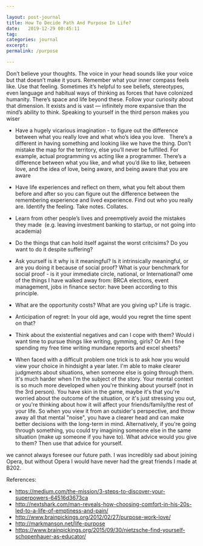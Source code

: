 ```yaml
---

layout: post-journal
title: How To Decide Path And Purpose In Life? 
date:   2019-12-29 00:45:11
tag: 
categories: journal
excerpt: 
permalink: /purpose

---
```


Don’t believe your thoughts. The voice in your head sounds like your voice but that doesn’t make it yours. Remember what your inner compass feels like. Use that feeling.  Sometimes it’s helpful to see beliefs, stereotypes, even language and habitual ways of thinking as forces that have colonized humanity. There’s space and life beyond these. Follow your curiosity about that dimension. It exists and is vast — infinitely more expansive than the mind’s ability to think.  Speaking to yourself in the third person makes you wiser 


- Have a hugely vicarious imagination - to figure out the difference between what you really love and what who’s idea you love.   There’s a different in having something and looking like we have the thing. Don’t mistake the map for the territory, else you’ll never be fulfilled. For example, actual programming vs acting like a programmer.  There’s a difference between what you like, and what you’d like to like, between love, and the idea of love, being aware, and being aware that you are aware

- Have life experiences and reflect on them, what you felt about them before and after so you can figure out the difference between the remembering experience and lived experience.  Find out who you really are. Identify the feeling. Take notes. Collates. 
 
- Learn from other people’s lives and preemptively avoid the mistakes they made  (e.g. leaving investment banking to startup, or not going into academia) 

- Do the things that can hold itself against the worst critcisims? Do you want to do it despite suffering? 

- Ask yourself is it why is it meaningful?  Is it intrinsically meaningful, or are you doing it because of social proof? What is your benchmark for social proof - is it your immediate circle, national, or International? ome of the things I have walked away from: BRCA elections, event management, jobs in finance sector: have been according to this principle. 

- What are the opportunity costs? What are you giving up? Life is tragic. 

- Anticipation of regret: In your old age, would you regret the time spent on that? 

- Think about the existential negatives and can I cope with them? Would i want time to pursue things like writing, gymming, girls? Or Am I fine spending my free time writing mundane reports and excel sheets?

- When faced with a difficult problem one trick is to ask how you would view your choice in hindsight a year later. I'm able to make clearer judgments about situations, when someone else is going through them. It's much harder when I'm the subject of the story.  Your mental context is so much more developed when you're thinking about yourself (not in the 3rd person). You have skin in the game, maybe it's that you're worried about the outcome of the situation, or it's just stressing you out, or you're thinking about how it will affect your friends/family/the rest of your life. So when you view it from an outsider's perspective, and throw away all that mental "noise", you have a clearer head and can make better decisions with the long-term in mind.  Alternatively, if you're going through something, you could try imagining someone else in the same situation (make up someone if you have to). What advice would you give to them? Then use that advice for yourself. 

we cannot always foresee our future path. I was incredibly sad about joining Opera, but without Opera I would have never had the great friends I made at B202. 



References:

- https://medium.com/the-mission/3-steps-to-discover-your-superpowers-64516d3673ca
- http://nextshark.com/man-reveals-how-choosing-comfort-in-his-20s-led-to-a-life-of-emptiness-and-pain/
- http://www.brainpickings.org/2012/02/27/purpose-work-love/
- http://markmanson.net/life-purpose
- https://www.brainpickings.org/2015/09/30/nietzsche-find-yourself-schopenhauer-as-educator/
